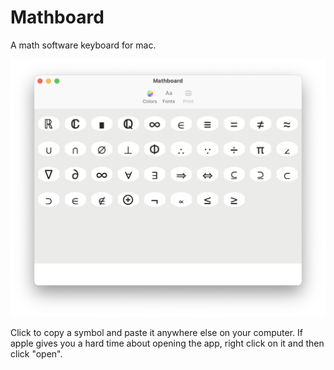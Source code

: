 # Mathboard
A math software keyboard for mac.


![Mathboard Pre-alpha](https://github.com/rosedalerk/Mathboard/blob/main/Mathboard%20Pre-alpha.png)

Click to copy a symbol and paste it anywhere else on your computer. If apple gives you a hard time about opening the app, right click on it and then click "open".
